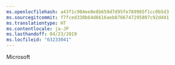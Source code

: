 ```yaml
---
ms.openlocfilehash: a43f1c904ee0e8b659d7d95fe789985f1cc0b5d3
ms.sourcegitcommit: f7fced330b64d6616aeb8766747295807c92dd41
ms.translationtype: HT
ms.contentlocale: ja-JP
ms.lasthandoff: 04/23/2019
ms.locfileid: "63233041"
---
```

 Microsoft 